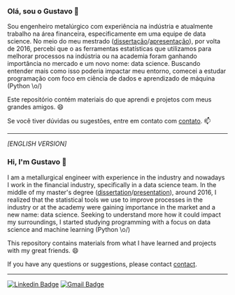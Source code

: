 ### Olá, sou o Gustavo 👋

Sou engenheiro metalúrgico com experiência na indústria e atualmente trabalho na área financeira, especificamente em uma equipe de data science. No meio do meu mestrado ([dissertação](https://teses.usp.br/teses/disponiveis/3/3133/tde-24092018-111903/en.php)/[apresentação](https://speakerdeck.com/gustavosuto/efeito-do-resfriamento-no-teor-de-oxigenio-na-soldagem-com-eletrodo-revestido-e7018-utilizando-experimentos-fatoriais-dissertacao-de-mestrado)), por volta de 2016, percebi que o as ferramentas estatísticas que utilizamos para melhorar processos na indústria ou na academia foram ganhando importância no mercado e um novo nome: data science.
Buscando entender mais como isso poderia impactar meu entorno, comecei a estudar programação com foco em ciência de dados e aprendizado de máquina (Python \o/)

Este repositório contém materiais do que aprendi e projetos com meus grandes amigos. 😄

Se você tiver dúvidas ou sugestões, entre em contato com [contato](https://www.linkedin.com/in/gustavosuto/). 📫

---

*[ENGLISH VERSION]*

### Hi, I'm Gustavo 👋

I am a metallurgical engineer with experience in the industry and nowadays I work in the financial industry, specifically in a data science team. In the middle of my master's degree ([dissertation](https://teses.usp.br/teses/disponiveis/3/3133/tde-24092018-111903/en.php)/[presentation](https://speakerdeck.com/gustavosuto/efeito-do-resfriamento-no-teor-de-oxigenio-na-soldagem-com-eletrodo-revestido-e7018-utilizando-experimentos-fatoriais-dissertacao-de-mestrado)), around 2016, I realized that the statistical tools we use to improve processes in the industry or at the academy were gaining importance in the market and a new name: data science.
Seeking to understand more how it could impact my surroundings, I started studying programming with a focus on data science and machine learning (Python \o/)

This repository contains materials from what I have learned and projects with my great friends. 😄

If you have any questions or suggestions, please contact [contact](https://www.linkedin.com/in/gustavosuto/).

---

[![Linkedin Badge](https://img.shields.io/badge/-LinkedIn-blue?style=flat-square&logo=Linkedin&logoColor=white&link=https://www.linkedin.com/in/gustavosuto/)](https://www.linkedin.com/in/gustavosuto/)
[![Gmail Badge](https://img.shields.io/badge/-Gmail-critical?style=flat-square&logo=Gmail&logoColor=white&link=mailto:guyrux@gmail.com)](mailto:guyrux@gmail.com)


<!--TODO: Um dia, adicionar essa badge do DEV.to
<a href="https://dev.to/guyrux">
  <img src="https://d2fltix0v2e0sb.cloudfront.net/dev-badge.svg" alt="Gustavo Suto's DEV Profile" height="30" width="30">
</a>
-->

<!--
**guyrux/guyrux** is a ✨ _special_ ✨ repository because its `README.md` (this file) appears on your GitHub profile.

Here are some ideas to get you started:

- 🔭 I’m currently working on ...
- 🌱 I’m currently learning ...
- 👯 I’m looking to collaborate on ...
- 🤔 I’m looking for help with ...
- 💬 Ask me about ...
- 📫 How to reach me: ...
- 😄 Pronouns: ...
- ⚡ Fun fact: ...
-->
